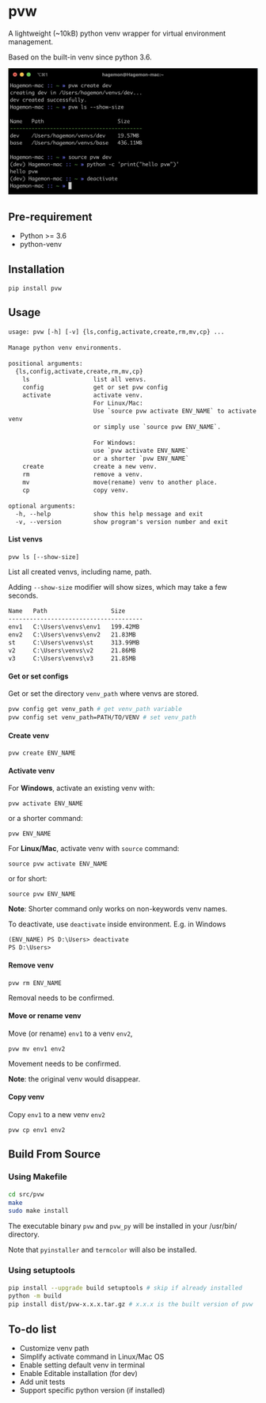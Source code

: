 # pvw

A lightweight (~10kB) python venv wrapper for virtual environment management.

Based on the built-in venv since python 3.6.

![](screenshot.png)

## Pre-requirement

- Python >= 3.6
- python-venv

## Installation

```
pip install pvw
```
## Usage

```
usage: pvw [-h] [-v] {ls,config,activate,create,rm,mv,cp} ...

Manage python venv environments.

positional arguments:
  {ls,config,activate,create,rm,mv,cp}
    ls                  list all venvs.
    config              get or set pvw config
    activate            activate venv.
                        For Linux/Mac:
                        Use `source pvw activate ENV_NAME` to activate venv
                        or simply use `source pvw ENV_NAME`.

                        For Windows:
                        use `pvw activate ENV_NAME`
                        or a shorter `pvw ENV_NAME`
    create              create a new venv.
    rm                  remove a venv.
    mv                  move(rename) venv to another place.
    cp                  copy venv.

optional arguments:
  -h, --help            show this help message and exit
  -v, --version         show program's version number and exit

```

#### List venvs

```
pvw ls [--show-size]
```

List all created venvs, including name, path. 

Adding `--show-size` modifier will show sizes, which may take a few seconds.

```
Name   Path                  Size
--------------------------------------
env1   C:\Users\venvs\env1   199.42MB
env2   C:\Users\venvs\env2   21.83MB
st     C:\Users\venvs\st     313.99MB
v2     C:\Users\venvs\v2     21.86MB
v3     C:\Users\venvs\v3     21.85MB
```

#### Get or set configs

Get or set the directory `venv_path` where venvs are stored.

```bash
pvw config get venv_path # get venv_path variable
pvw config set venv_path=PATH/TO/VENV # set venv_path
```

#### Create venv

```
pvw create ENV_NAME
```

#### Activate venv

For **Windows**, activate an existing venv with:

```
pvw activate ENV_NAME
```

or a shorter command:

```
pvw ENV_NAME
```


For **Linux/Mac**, activate venv with `source` command:

```
source pvw activate ENV_NAME
```

or for short:

```
source pvw ENV_NAME
```

**Note**: Shorter command only works on non-keywords venv names.

To deactivate, use `deactivate` inside environment. E.g. in Windows

```
(ENV_NAME) PS D:\Users> deactivate
PS D:\Users> 
```



#### Remove venv

```
pvw rm ENV_NAME
```

Removal needs to be confirmed.

#### Move or rename venv

Move (or rename) `env1` to a venv `env2`, 

```
pvw mv env1 env2
```

Movement needs to be confirmed.

**Note**: the original venv would disappear.

#### Copy venv

Copy `env1` to a new venv `env2`

```
pvw cp env1 env2
```

## Build From Source

### Using Makefile

```bash
cd src/pvw
make
sudo make install
```
The executable binary `pvw` and `pvw_py` will be installed in your /usr/bin/ directory.

Note that `pyinstaller` and `termcolor` will also be installed.

### Using setuptools

```bash
pip install --upgrade build setuptools # skip if already installed
python -m build
pip install dist/pvw-x.x.x.tar.gz # x.x.x is the built version of pvw
```

## To-do list

- Customize venv path
- Simplify activate command in Linux/Mac OS
- Enable setting default venv in terminal
- Enable Editable installation (for dev)
- Add unit tests
- Support specific python version (if installed)
